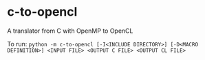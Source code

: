 # c-to-opencl

A translator from C with OpenMP to OpenCL

To run:
`python -m c-to-opencl [-I<INCLUDE DIRECTORY>] [-D<MACRO DEFINITION>] <INPUT FILE> <OUTPUT C FILE> <OUTPUT CL FILE>`
